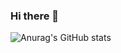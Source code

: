 ### Hi there 👋

![Anurag's GitHub stats](https://github-readme-stats.vercel.app/api?username=alexays&count_private=true&show_icons=true)
